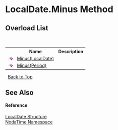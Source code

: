 # LocalDate.Minus Method 
 


## Overload List
&nbsp;<table><tr><th></th><th>Name</th><th>Description</th></tr><tr><td>![Public method](media/pubmethod.gif "Public method")</td><td><a href="M_NodaTime_LocalDate_Minus">Minus(LocalDate)</a></td><td /></tr><tr><td>![Public method](media/pubmethod.gif "Public method")</td><td><a href="M_NodaTime_LocalDate_Minus_1">Minus(Period)</a></td><td /></tr></table>&nbsp;
<a href="#localdate.minus-method">Back to Top</a>

## See Also


#### Reference
<a href="T_NodaTime_LocalDate">LocalDate Structure</a><br /><a href="N_NodaTime">NodaTime Namespace</a><br />